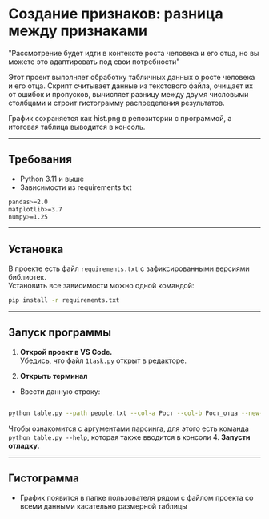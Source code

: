# Создание признаков: разница между признаками
"Рассмотрение будет идти в контексте роста человека и его отца, но вы можете это адаптировать под свои потребности"

Этот проект выполняет обработку табличных данных о росте человека и его отца.
Скрипт считывает данные из текстового файла, очищает их от ошибок и пропусков,
вычисляет разницу между двумя числовыми столбцами и строит гистограмму распределения результатов.

График сохраняется как hist.png в репозитории с программой, а итоговая таблица выводится в консоль.

---
## Требования
- Python 3.11 и выше
- Зависимости из requirements.txt
```bash
pandas>=2.0
matplotlib>=3.7
numpy>=1.25
```
---

## Установка

В проекте есть файл `requirements.txt` с зафиксированными версиями библиотек.  
Установить все зависимости можно одной командой:

```bash
pip install -r requirements.txt
```
---
## Запуск программы

1. **Открой проект в VS Code.**  
   Убедись, что файл `1task.py` открыт в редакторе.

2. **Открыть терминал**  
- Ввести данную строку:
```bash

python table.py --path people.txt --col-a Рост --col-b Рост_отца --new-col Разница_роста  --save-plot hist.png --drop-na
```
Чтобы ознакомится с аргументами парсинга, для этого есть команда `python table.py --help`, которая также вводится в консоли
4. **Запусти отладку.**  


---
## Гистограмма
- График появится в папке пользователя рядом с файлом проекта со всеми данными касательно размерной таблицы

